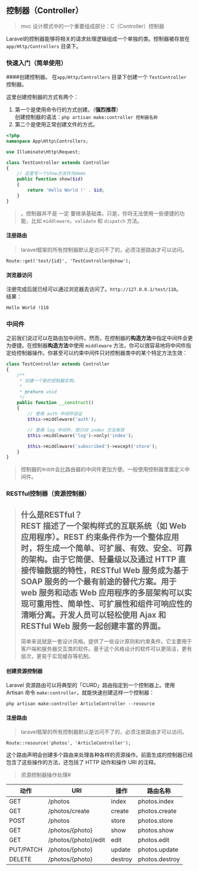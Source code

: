 ## 控制器（Controller）
> mvc 设计模式中的一个重要组成部分：C（Controller）控制器

Laravel的控制器能够将相关的请求处理逻辑组成一个单独的类。控制器被存放在 `app/Http/Controllers` 目录下。

### 快速入门（简单使用）
####创建控制器。
在`app/Http/Controllers` 目录下创建一个 `TestController` 控制器。   

这里创建控制器的方式有两个：   
1. 第一个是使用命令行的方式创建。（**强烈推荐**）  
	创建控制器的语法：`php artisan make:controller 控制器名称`   
2. 第二个是使用正常创建文件的方式。
```php
<?php
namespace App\Http\Controllers;

use Illuminate\Http\Request;

class TestController extends Controller
{
    // 这里写一个show方法作为demo
    public function show($id)
    {
		return 'Hello World !' . $id;
	}
}
```
> 。控制器并不是 一定 要继承基础类。只是，你将无法使用一些便捷的功能，比如 `middleware`，`validate` 和 `dispatch` 方法。
#### 注册路由
> laravel框架的所有控制器默认是访问不了的，必须注册路由才可以访问。
```
Route::get('test/{id}', 'TestController@show');
```

#### 浏览器访问
注册完成后就已经可以通过浏览器去访问了。`http://127.0.0.1/test/110`。   
结果：    
```html
Hello World !110
```

### 中间件
之前我们说过可以在路由加中间件。然而，在控制器的**构造方法**中指定中间件会更为便捷。在控制器**构造方法**中使用 `middleware` 方法，你可以很容易地将中间件指定给控制器操作。你甚至可以约束中间件只对控制器类中的某个特定方法生效：
```php
class TestController extends Controller
{
    /**
     * 创建一个新的控制器实例。
     *
     * @return void
     */
    public function __construct()
    {
        // 使用 auth 中间件验证
        $this->middleware('auth');

        // 使用 log 中间件，但只对 index 方法有效
        $this->middleware('log')->only('index');

        $this->middleware('subscribed')->except('store');
    }
}
```
> 控制器的`中间件`会比路由器的中间件更加方便。一般使用控制器里面定义中间件。

### RESTful控制器（资源控制器）
> 什么是RESTful？   
> REST 描述了一个架构样式的互联系统（如 Web 应用程序）。REST 约束条件作为一个整体应用时，将生成一个简单、可扩展、有效、安全、可靠的架构。由于它简便、轻量级以及通过 HTTP 直接传输数据的特性，RESTful Web 服务成为基于 SOAP 服务的一个最有前途的替代方案。用于 web 服务和动态 Web 应用程序的多层架构可以实现可重用性、简单性、可扩展性和组件可响应性的清晰分离。开发人员可以轻松使用 Ajax 和 RESTful Web 服务一起创建丰富的界面。
> ---
> 简单来说就是一套设计风格。提供了一些设计原则和约束条件。它主要用于客户端和服务器交互类的软件。基于这个风格设计的软件可以更简洁，更有层次，更易于实现缓存等机制。

#### 创建资源控制器
Laravel 资源路由可以将典型的「CURD」路由指定到一个控制器上。使用 Artisan 命令 `make:controller`，就能快速创建这样一个控制器：
```
php artisan make:controller ArticleController --resource
```
#### 注册路由
> laravel框架的所有控制器默认是访问不了的，必须注册路由才可以访问。
```
Route::resource('photos', 'ArticleController');
```

这个路由声明会创建多个路由来处理各种各样的资源操作。前面生成的控制器已经包含了这些操作的方法，还包括了 HTTP 动作和操作 URI 的注释。

> 资源控制器操作处理#

| 动作 | URI | 操作 | 路由名称 |
| ---- | --- | ---- | ---- |
| GET |	/photos	 | index | photos.index |
| GET |	/photos/create | create	| photos.create |
| POST | /photos | store	| photos.store |
| GET |	/photos/{photo} | show	| photos.show |
| GET |	/photos/{photo}/edit | edit | photos.edit |
| PUT/PATCH  | /photos/{photo} | update | photos.update |
| DELETE |	/photos/{photo} | destroy | photos.destroy |

